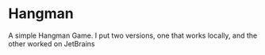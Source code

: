 # Hangman
A simple Hangman Game. I put two versions, one that works locally, and the other worked on JetBrains
